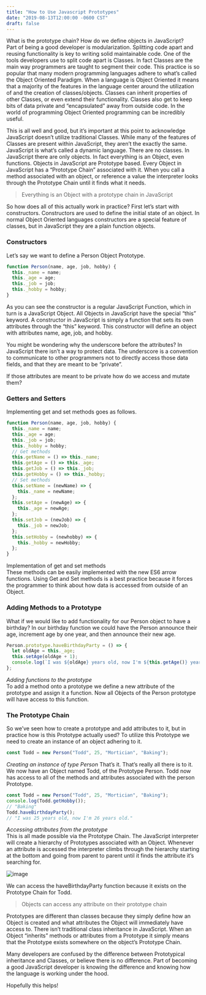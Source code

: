 ```yaml
---
title: "How to Use Javascript Prototypes"
date: "2019-08-13T12:00:00 -0600 CST"
draft: false
---
```


What is the prototype chain? How do we define objects in JavaScript?  
Part of being a good developer is modularization. Splitting code apart and reusing functionality is key to writing solid maintainable code. One of the tools developers use to split code apart is Classes. In fact Classes are the main way programmers are taught to segment their code. This practice is so popular that many modern programming languages adhere to what’s called the Object Oriented Paradigm. When a language is Object Oriented it means that a majority of the features in the language center around the utilization of and the creation of classes/objects. Classes can inherit properties of other Classes, or even extend their functionality. Classes also get to keep bits of data private and “encapsulated” away from outside code. In the world of programming Object Oriented programming can be incredibly useful.

This is all well and good, but it’s important at this point to acknowledge JavaScript doesn’t utilize traditional Classes. While many of the features of Classes are present within JavaScript, they aren’t the exactly the same. JavaScript is what’s called a dynamic language. There are no classes. In JavaScript there are only objects. In fact everything is an Object, even functions. Objects in JavaScript are Prototype based. Every Object in JavaScript has a “Prototype Chain” associated with it. When you call a method associated with an object, or reference a value the interpreter looks through the Prototype Chain until it finds what it needs.

> Everything is an Object with a prototype chain in JavaScript

So how does all of this actually work in practice? First let’s start with constructors. Constructors are used to define the initial state of an object. In normal Object Oriented languages constructors are a special feature of classes, but in JavaScript they are a plain function objects.

### Constructors

Let’s say we want to define a Person Object Prototype.

```javascript
function Person(name, age, job, hobby) {
  this._name = name;
  this._age = age;
  this._job = job;
  this._hobby = hobby;
}
```

As you can see the constructor is a regular JavaScript Function, which in turn is a JavaScript Object. All Objects in JavaScript have the special “this” keyword. A constructor in JavaScript is simply a function that sets its own attributes through the “this” keyword. This constructor will define an object with attributes name, age, job, and hobby.

You might be wondering why the underscore before the attributes? In JavaScript there isn’t a way to protect data. The underscore is a convention to communicate to other programmers not to directly access those data fields, and that they are meant to be “private”.

If those attributes are meant to be private how do we access and mutate them?

### Getters and Setters

Implementing get and set methods goes as follows.

```javascript
function Person(name, age, job, hobby) {
  this._name = name;
  this._age = age;
  this._job = job;
  this._hobby = hobby;
  // Get methods
  this.getName = () => this._name;
  this.getAge = () => this._age;
  this.getJob = () => this._job;
  this.getHobby = () => this._hobby;
  // Set methods
  this.setName = (newName) => {
    this._name = newName;
  };
  this.setAge = (newAge) => {
    this._age = newAge;
  };
  this.setJob = (newJob) => {
    this._job = newJob;
  };
  this.setHobby = (newhobby) => {
    this._hobby = newHobby;
  };
}
```

Implementation of get and set methods  
These methods can be easily implemented with the new ES6 arrow functions. Using Get and Set methods is a best practice because it forces the programmer to think about how data is accessed from outside of an Object.

### Adding Methods to a Prototype

What if we would like to add functionality for our Person object to have a birthday? In our birthday function we could have the Person announce their age, increment age by one year, and then announce their new age.

```javascript
Person.prototype.haveBirthdayParty = () => {
  let oldAge = this._age;
  this.setAge(oldAge + 1);
  console.log(`I was ${oldAge} years old, now I'm ${this.getAge()} years old.`);
};
```

_Adding functions to the prototype_  
To add a method onto a prototype we define a new attribute of the prototype and assign it a function. Now all Objects of the Person prototype will have access to this function.

### The Prototype Chain

So we’ve seen how to create a prototype and add attributes to it, but in practice how is this Prototype actually used? To utilize this Prototype we need to create an instance of an object adhering to it.

```javascript
const Todd = new Person("Todd", 25, "Mortician", "Baking");
```

_Creating an instance of type Person_
That’s it. That’s really all there is to it. We now have an Object named Todd, of the Prototype Person. Todd now has access to all of the methods and attributes associated with the person Prototype.

```javascript
const Todd = new Person("Todd", 25, "Mortician", "Baking");
console.log(Todd.getHobby());
// "Baking"
Todd.haveBirthdayParty();
// "I was 25 years old, now I'm 26 years old."
```

_Accessing attributes from the prototype_  
This is all made possible via the Prototype Chain. The JavaScript interpreter will create a hierarchy of Prototypes associated with an Object. Whenever an attribute is accessed the interpreter climbs through the hierarchy starting at the bottom and going from parent to parent until it finds the attribute it’s searching for.

![image](/protochain.webp)

We can access the haveBirthdayParty function because it exists on the Prototype Chain for Todd.

> Objects can access any attribute on their prototype chain

Prototypes are different than classes because they simply define how an Object is created and what attributes the Object will immediately have access to. There isn’t traditional class inheritance in JavaScript. When an Object “inherits” methods or attributes from a Prototype it simply means that the Prototype exists somewhere on the object’s Prototype Chain.

Many developers are confused by the difference between Prototypical inheritance and Classes, or believe there is no difference. Part of becoming a good JavaScript developer is knowing the difference and knowing how the language is working under the hood.

Hopefully this helps!
